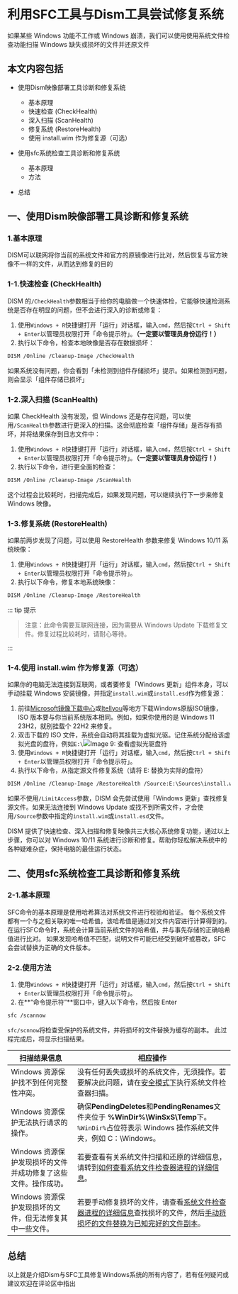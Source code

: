 # 利用SFC工具与Dism工具尝试修复系统


如果某些 Windows 功能不工作或 Windows 崩溃，我们可以使用使用系统文件检查功能扫描 Windows 缺失或损坏的文件并还原文件

本文内容包括
------

*   使用Dism映像部署工具诊断和修复系统 
    *   基本原理
    *   快速检查 (CheckHealth)
    *   深入扫描 (ScanHealth)
    *   修复系统 (RestoreHealth)
    *   使用 install.wim 作为修复源（可选）

*   使用sfc系统检查工具诊断和修复系统 
    *   基本原理
    *   方法

*   总结

一、使用Dism映像部署工具诊断和修复系统
-------------------

### 1.基本原理

DISM可以联网将你当前的系统文件和官方的原镜像进行比对，然后恢复与官方映像不一样的文件，从而达到修复的目的

### 1-1.快速检查 (CheckHealth)

DISM 的`/CheckHealth`参数相当于给你的电脑做一个快速体检，它能够快速检测系统是否存在明显的问题，但不会进行深入的诊断或修复：

1.   使用`Windows + R`快捷键打开「运行」对话框，输入`cmd`，然后按`Ctrl + Shift + Enter`以管理员权限打开「命令提示符」。**（一定要以管理员身份运行！）**
2.   执行以下命令，检查本地映像是否存在数据损坏：

```bash
DISM /Online /Cleanup-Image /CheckHealth
```
如果系统没有问题，你会看到「未检测到组件存储损坏」提示。如果检测到问题，则会显示「组件存储已损坏」

### 1-2.深入扫描 (ScanHealth)

如果 CheckHealth 没有发现，但 Windows 还是存在问题，可以使用`/ScanHealth`参数进行更深入的扫描。这会彻底检查「组件存储」是否存有损坏，并将结果保存到日志文件中：

1.   使用`Windows + R`快捷键打开「运行」对话框，输入`cmd`，然后按`Ctrl + Shift + Enter`以管理员权限打开「命令提示符」。**（一定要以管理员身份运行！）**
2.   执行以下命令，进行更全面的检查：
```bash
DISM /Online /Cleanup-Image /ScanHealth
```
这个过程会比较耗时，扫描完成后，如果发现问题，可以继续执行下一步来修复 Windows 映像。

### 1-3.修复系统 (RestoreHealth)

如果前两步发现了问题，可以使用 RestoreHealth 参数来修复 Windows 10/11 系统映像：

1.   使用`Windows + R`快捷键打开「运行」对话框，输入`cmd`，然后按`Ctrl + Shift + Enter`以管理员权限打开「命令提示符」。
2.   执行以下命令，修复本地系统映像：
```bash
DISM /Online /Cleanup-Image /RestoreHealth
```
::: tip 提示

> 注意：此命令需要互联网连接，因为需要从 Windows Update 下载修复文件。修复过程比较耗时，请耐心等待。

:::

### 1-4.使用 install.wim 作为修复源（可选）

如果你的电脑无法连接到互联网，或者要修复「Windows 更新」组件本身，可以手动挂载 Windows 安装镜像，并指定`install.wim`或`install.esd`作为修复源：

1.   前往[Microsoft镜像下载中心](https://www.microsoft.com/zh-cn/software-download/)或[Itellyou](http://next.itellyou.cn/)等地方下载Windows原版ISO镜像，ISO 版本要与你当前系统版本相同。例如，如果你使用的是 Windows 11 23H2，就别挂载个 22H2 来修复。
2.   双击下载的 ISO 文件，系统会自动将其挂载为虚拟光驱。记住系统分配给该虚拟光盘的盘符，例如`E:\`![Image 9: 查看虚拟光驱盘符](https://wyyzxzyg.cn/wp-content/uploads/2025/02/1738628399-IMG_3558.jpeg)
3.   使用`Windows + R`快捷键打开「运行」对话框，输入`cmd`，然后按`Ctrl + Shift + Enter`以管理员权限打开「命令提示符」。
4.   执行以下命令，从指定源文件修复系统（请将 E: 替换为实际的盘符）
```bash
DISM /Online /Cleanup-Image /RestoreHealth /Source:E:\Sources\install.wim /LimitAccess
```
如果不使用`/LimitAccess`参数，DISM 会先尝试使用「Windows 更新」查找修复源文件。如果无法连接到 Windows Update 或找不到所需文件，才会使用`/Source`参数中指定的`install.wim`或`install.esd`文件。

DISM 提供了快速检查、深入扫描和修复映像共三大核心系统修复功能，通过以上步骤，你可以对 Windows 10/11 系统进行诊断和修复。帮助你轻松解决系统中的各种疑难杂症，保持电脑的最佳运行状态。

二、使用sfc系统检查工具诊断和修复系统
--------------------

### 2-1.基本原理

SFC命令的基本原理是使用哈希算法对系统文件进行校验和验证。 每个系统文件都有一个与之相关联的唯一哈希值，该哈希值是通过对文件内容进行计算得到的。 在运行SFC命令时，系统会计算当前系统文件的哈希值，并与事先存储的正确哈希值进行比对。 如果发现哈希值不匹配，说明文件可能已经受到破坏或篡改，SFC会尝试替换为正确的文件版本。

### 2-2.使用方法

1.   使用`Windows + R`快捷键打开「运行」对话框，输入`cmd`，然后按`Ctrl + Shift + Enter`以管理员权限打开「命令提示符」。
2.   在**“命令提示符”**窗口中，键入以下命令，然后按 Enter
```bash
sfc /scannow
```
 `sfc/scnnow`将检查受保护的系统文件，并将损坏的文件替换为缓存的副本。 此过程完成后，将显示扫描结果。

| 扫描结果信息 | 相应操作 |
| ----- | ----- |
| Windows 资源保护找不到任何完整性冲突。 | 没有任何丢失或损坏的系统文件，无须操作。若要解决此问题，请在[安全模式下](https://support.microsoft.com/windows/windows-startup-settings-1af6ec8c-4d4a-4b23-adb7-e76eef0b847f)执行系统文件检查器扫描。 |
| Windows 资源保护无法执行请求的操作。 | 确保**PendingDeletes**和**PendingRenames**文件夹位于 **%WinDir%\WinSxS\Temp**下。`%WinDir%`占位符表示 Windows 操作系统文件夹，例如 C：\Windows。 |
| Windows 资源保护发现损坏的文件并成功修复了这些文件。操作成功。 | 若要查看有关系统文件扫描和还原的详细信息，请转到[如何查看系统文件检查器进程的详细信息](https://support.microsoft.com/zh-cn/topic/%E4%BD%BF%E7%94%A8%E7%B3%BB%E7%BB%9F%E6%96%87%E4%BB%B6%E6%A3%80%E6%9F%A5%E5%99%A8%E5%B7%A5%E5%85%B7%E4%BF%AE%E5%A4%8D%E4%B8%A2%E5%A4%B1%E6%88%96%E6%8D%9F%E5%9D%8F%E7%9A%84%E7%B3%BB%E7%BB%9F%E6%96%87%E4%BB%B6-79aa86cb-ca52-166a-92a3-966e85d4094e#bkmk_cbs_log)。 |
| Windows 资源保护发现损坏的文件，但无法修复其中一些文件。 | 若要手动修复损坏的文件，请查看[系统文件检查器进程的详细信息](https://support.microsoft.com/zh-cn/topic/%E4%BD%BF%E7%94%A8%E7%B3%BB%E7%BB%9F%E6%96%87%E4%BB%B6%E6%A3%80%E6%9F%A5%E5%99%A8%E5%B7%A5%E5%85%B7%E4%BF%AE%E5%A4%8D%E4%B8%A2%E5%A4%B1%E6%88%96%E6%8D%9F%E5%9D%8F%E7%9A%84%E7%B3%BB%E7%BB%9F%E6%96%87%E4%BB%B6-79aa86cb-ca52-166a-92a3-966e85d4094e#bkmk_cbs_log)查找损坏的文件，然后[手动将损坏的文件替换为已知完好的文件副本](https://support.microsoft.com/zh-cn/topic/%E4%BD%BF%E7%94%A8%E7%B3%BB%E7%BB%9F%E6%96%87%E4%BB%B6%E6%A3%80%E6%9F%A5%E5%99%A8%E5%B7%A5%E5%85%B7%E4%BF%AE%E5%A4%8D%E4%B8%A2%E5%A4%B1%E6%88%96%E6%8D%9F%E5%9D%8F%E7%9A%84%E7%B3%BB%E7%BB%9F%E6%96%87%E4%BB%B6-79aa86cb-ca52-166a-92a3-966e85d4094e#bkmk_cbs_log)。


总结
----

以上就是介绍Dism与SFC工具修复Windows系统的所有内容了，若有任何疑问或建议欢迎在评论区中指出


